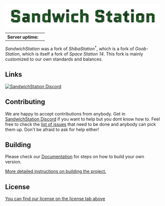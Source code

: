 <p align="center"> <img alt="SandwichStation_Logo" src="Resources/Textures/Logo/logo.png" /></p>
<table>
  <tr>
    <th>Server uptime:</th>
    <td><a target="_blank" href="https://status.b3ckdoor.com/status/sandwichstation"><img src="https://status.b3ckdoor.com/api/badge/25/uptime?labelPrefix=Gameserver+" alt="" /></a></td>
  </tr>
</table>


_SandwichStation_ was a fork of _ShibaStation_<sup>†</sup>, which is a fork of _Goob-Station_, which is itself a fork of _Space Station 14_. This fork is mainly customized to our own standards and balances.

## Links

<a target="_blank" href="https://discord.gg/Z6JvtKw6tp"><img src="https://dcbadge.limes.pink/api/server/Z6JvtKw6tp?style=flat?" alt="SandwichStation Discord" /></a>

## Contributing

We are happy to accept contributions from anybody. Get in [SandwichStation Discord](https://discord.gg/Z6JvtKw6tp) if you want to help but you dont know how to. Feel free to check the [list of issues](https://github.com/SandwichStation/space-station-14/issues) that need to be done and anybody can pick them up. Don't be afraid to ask for help either!

## Building

Please check our [Documentation](https://docs.sandwich14.com/en/general-development/setup.html) for steps on how to build your own version.

[More detailed instructions on building the project.](https://docs.sandwich14.com/en/general-development/setup.html)

## License
[You can find our license on the license tab above](https://github.com/SandwichStation/space-station-14?tab=License-1-ov-file)
